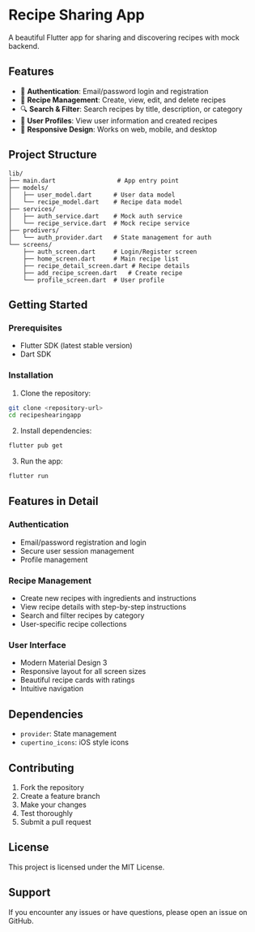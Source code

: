 # Recipe Sharing App

A beautiful Flutter app for sharing and discovering recipes with mock backend.

## Features

- 🔐 **Authentication**: Email/password login and registration
- 📱 **Recipe Management**: Create, view, edit, and delete recipes
- 🔍 **Search & Filter**: Search recipes by title, description, or category
- 👤 **User Profiles**: View user information and created recipes
- 📱 **Responsive Design**: Works on web, mobile, and desktop

## Project Structure

```
lib/
├── main.dart                 # App entry point
├── models/
│   ├── user_model.dart      # User data model
│   └── recipe_model.dart    # Recipe data model
├── services/
│   ├── auth_service.dart    # Mock auth service
│   └── recipe_service.dart  # Mock recipe service
├── prodivers/
│   └── auth_provider.dart   # State management for auth
└── screens/
    ├── auth_screen.dart     # Login/Register screen
    ├── home_screen.dart     # Main recipe list
    ├── recipe_detail_screen.dart # Recipe details
    ├── add_recipe_screen.dart   # Create recipe
    └── profile_screen.dart  # User profile
```

## Getting Started

### Prerequisites

- Flutter SDK (latest stable version)
- Dart SDK

### Installation

1. Clone the repository:
```bash
git clone <repository-url>
cd recipeshearingapp
```

2. Install dependencies:
```bash
flutter pub get
```

3. Run the app:
```bash
flutter run
```

## Features in Detail

### Authentication
- Email/password registration and login
- Secure user session management
- Profile management

### Recipe Management
- Create new recipes with ingredients and instructions
- View recipe details with step-by-step instructions
- Search and filter recipes by category
- User-specific recipe collections

### User Interface
- Modern Material Design 3
- Responsive layout for all screen sizes
- Beautiful recipe cards with ratings
- Intuitive navigation

## Dependencies

- `provider`: State management
- `cupertino_icons`: iOS style icons

## Contributing

1. Fork the repository
2. Create a feature branch
3. Make your changes
4. Test thoroughly
5. Submit a pull request

## License

This project is licensed under the MIT License.

## Support

If you encounter any issues or have questions, please open an issue on GitHub.
